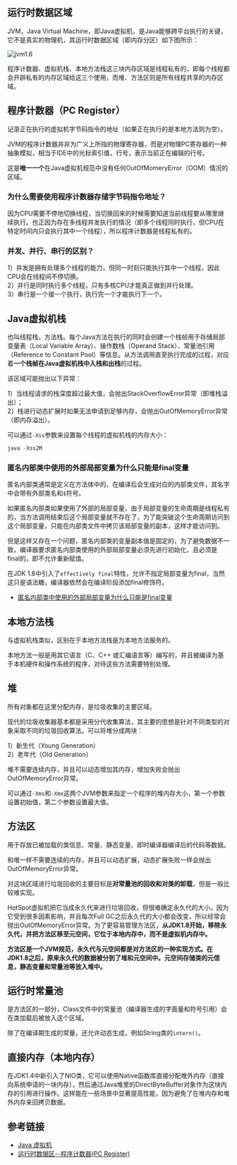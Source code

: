 <!--
date: 2022-02-17T22:34:12+08:00
lastmod: 2022-03-02T22:34:12+08:00
-->
## 运行时数据区域

JVM，Java Virtual Machine，即Java虚拟机，是Java能够跨平台执行的关键，它不是真实的物理机，其运行时数据区域（即内存分区）如下图所示：

![jvm1.6](https://cdn.jsdelivr.net/gh/lewky/java-note@main/docs/static/images/jvm1.6.png)

程序计数器、虚拟机栈、本地方法栈这三块内存区域是线程私有的，即每个线程都会开辟私有的内存区域给这三个使用，而堆、方法区则是所有线程共享的内存区域。

## 程序计数器（PC Register）

记录正在执行的虚拟机字节码指令的地址（如果正在执行的是本地方法则为空）。

JVM的程序计数器并非为广义上所指的物理寄存器，而是对物理PC寄存器的一种抽象模拟，相当于IDE中的光标索引值，行号，表示当前正在编辑的行号。

这是**唯一一个**在Java虚拟机规范中没有任何OutOfMomeryError（OOM）情况的区域。

### 为什么需要使用程序计数器存储字节码指令地址？

因为CPU需要不停地切换线程，当切换回来的时候需要知道当前线程要从哪里继续执行。也正因为存在多线程并发执行的情况（即多个线程同时执行，但CPU在特定时间内只会执行其中一个线程），所以程序计数器是线程私有的。

### 并发、并行、串行的区别？

1）并发是拥有处理多个线程的能力，但同一时刻只能执行其中一个线程，因此CPU会在线程间不停切换。<br>
2）并行是同时执行多个线程，只有多核CPU才能真正做到并行处理。<br>
3）串行是一个接一个执行，执行完一个才能执行下一个。

## Java虚拟机栈

也叫线程栈，方法栈。每个Java方法在执行的同时会创建一个栈帧用于存储局部变量表（Local Variable Array）、操作数栈（Operand Stack）、常量池引用（Reference to Constant Pool）等信息。从方法调用直至执行完成的过程，对应着**一个栈帧在Java虚拟机栈中入栈和出栈**的过程。

该区域可能抛出以下异常：

1）当线程请求的栈深度超过最大值，会抛出StackOverflowError异常（即堆栈溢出）；<br>
2）栈进行动态扩展时如果无法申请到足够内存，会抛出OutOfMemoryError异常（即内存溢出）。

可以通过`-Xss`参数来设置每个线程的虚拟机栈的内存大小：

```java
java -Xss2M
```

### 匿名内部类中使用的外部局部变量为什么只能是final变量

匿名内部类通常是定义在方法体中的，在编译后会生成对应的内部类文件，其名字中会带有外部类名和`$`符号。

如果匿名内部类如果使用了外部的局部变量，由于局部变量的生命周期是线程私有的，当方法调用结束后这个局部变量就不存在了，为了能突破这个生命周期访问到这个局部变量，只能在内部类文件中拷贝该局部变量的副本，这样才能访问到。

但是这样又存在一个问题，匿名内部类的变量副本值是固定的，为了避免数据不一致，编译器要求匿名内部类使用的外部局部变量必须先进行初始化，且必须是final的，即不允许重新赋值。

在JDK 1.8中引入了`effectively final`特性，允许不指定局部变量为final，当然这只是语法糖，编译器依然会在编译阶段添加final修饰符。

* [匿名内部类中使用的外部局部变量为什么只能是final变量](https://www.cnblogs.com/twoheads/p/9548821.html)

## 本地方法栈

与虚拟机栈类似，区别在于本地方法栈是为本地方法服务的。

本地方法一般是用其它语言（C、C++ 或汇编语言等）编写的，并且被编译为基于本机硬件和操作系统的程序，对待这些方法需要特别处理。

## 堆

所有对象都在这里分配内存，是垃圾收集的主要区域。

现代的垃圾收集器基本都是采用分代收集算法，其主要的思想是针对不同类型的对象采取不同的垃圾回收算法。可以将堆分成两块：

1）新生代（Young Generation）<br>
2）老年代（Old Generation）

堆不需要连续内存，并且可以动态增加其内存，增加失败会抛出OutOfMemoryError异常。

可以通过`-Xms`和`-Xmx`这两个JVM参数来指定一个程序的堆内存大小，第一个参数设置初始值，第二个参数设置最大值。

## 方法区

用于存放已被加载的类信息、常量、静态变量、即时编译器编译后的代码等数据。

和堆一样不需要连续的内存，并且可以动态扩展，动态扩展失败一样会抛出OutOfMemoryError异常。

对这块区域进行垃圾回收的主要目标是**对常量池的回收和对类的卸载**，但是一般比较难实现。

HotSpot虚拟机把它当成永久代来进行垃圾回收，但很难确定永久代的大小。因为它受到很多因素影响，并且每次Full GC之后永久代的大小都会改变，所以经常会抛出OutOfMemoryError异常。为了更容易管理方法区，**从JDK1.8开始，移除永久代，并把方法区移至元空间，它位于本地内存中，而不是虚拟机内存中。**

**方法区是一个JVM规范，永久代与元空间都是对方法区的一种实现方式。在JDK1.8之后，原来永久代的数据被分到了堆和元空间中。元空间存储类的元信息，静态变量和常量池等放入堆中。**

## 运行时常量池

是方法区的一部分，Class文件中的常量池（编译器生成的字面量和符号引用）会在类加载后被放入这个区域。

除了在编译期生成的常量，还允许动态生成，例如String类的`intern()`。

## 直接内存（本地内存）

在JDK1.4中新引入了NIO类，它可以使用Native函数库直接分配堆外内存（直接向系统申请的一块内存），然后通过Java堆里的DirectByteBuffer对象作为这块内存的引用进行操作。这样能在一些场景中显著提高性能，因为避免了在堆内存和堆外内存来回拷贝数据。

## 参考链接

* [Java 虚拟机](http://www.cyc2018.xyz/Java/Java%20%E8%99%9A%E6%8B%9F%E6%9C%BA.html)
* [运行时数据区--程序计数器(PC Register)](https://www.cnblogs.com/ding-dang/p/13043290.html)